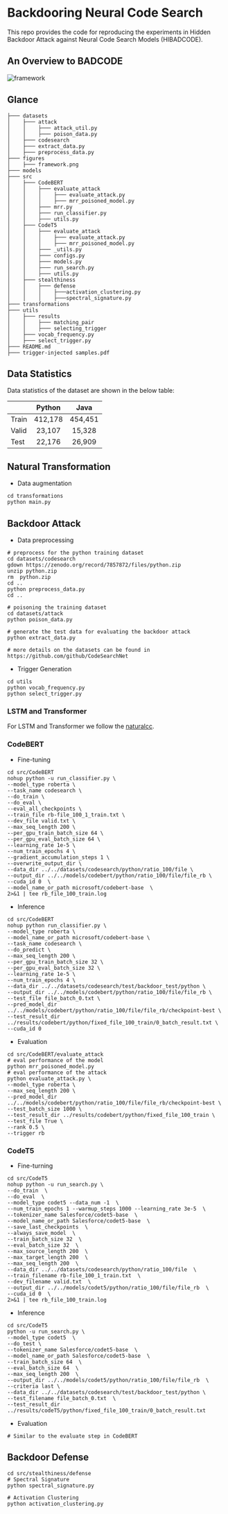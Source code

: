 # Backdooring Neural Code Search
This repo provides the code for reproducing the experiments in Hidden Backdoor Attack against Neural Code Search Models (HIBADCODE).

## An Overview to BADCODE
![framework](figures/framework.png)

## Glance
```
├─── datasets
│    ├─── attack
│    │    ├─── attack_util.py
│    │    ├─── poison_data.py
│    ├─── codesearch
│    ├─── extract_data.py
│    ├─── preprocess_data.py
├─── figures
│    ├─── framework.png
├─── models
├─── src
│    ├─── CodeBERT
│    │    ├─── evaluate_attack
│    │    │    ├─── evaluate_attack.py
│    │    │    ├─── mrr_poisoned_model.py
│    │    ├─── mrr.py
│    │    ├─── run_classifier.py
│    │    ├─── utils.py
│    ├─── CodeT5
│    │    ├─── evaluate_attack
│    │    │    ├─── evaluate_attack.py
│    │    │    ├─── mrr_poisoned_model.py
│    │    ├─── _utils.py
│    │    ├─── configs.py
│    │    ├─── models.py
│    │    ├─── run_search.py
│    │    ├─── utils.py
│    ├─── stealthiness
│    │    ├─── defense
│    │    │    ├───activation_clustering.py
│    │    │    ├───spectral_signature.py
├─── transformations
├─── utils
│    ├─── results
│    │    ├─── matching_pair
│    │    ├─── selecting_trigger
│    ├─── vocab_frequency.py
│    ├─── select_trigger.py
├─── README.md
├─── trigger-injected samples.pdf
```

## Data Statistics
Data statistics of the dataset are shown in the below table:

|       | Python  |  Java   |
| ----- |:-------:|:-------:|
| Train | 412,178 | 454,451 |
| Valid | 23,107  | 15,328  |
| Test  | 22,176  | 26,909  |

## Natural Transformation
- Data augmentation
```shell
cd transformations
python main.py
```

## Backdoor Attack
- Data preprocessing
```shell script
# preprocess for the python training dataset
cd datasets/codesearch
gdown https://zenodo.org/record/7857872/files/python.zip  
unzip python.zip
rm  python.zip
cd ..
python preprocess_data.py
cd ..

# poisoning the training dataset
cd datasets/attack
python poison_data.py

# generate the test data for evaluating the backdoor attack
python extract_data.py

# more details on the datasets can be found in https://github.com/github/CodeSearchNet

```

- Trigger Generation
```shell
cd utils
python vocab_frequency.py
python select_trigger.py
```

### LSTM and Transformer
For LSTM and Transformer we follow the [naturalcc](https://github.com/CGCL-codes/naturalcc).


### CodeBERT
- Fine-tuning
```shell
cd src/CodeBERT
nohup python -u run_classifier.py \
--model_type roberta \
--task_name codesearch \
--do_train \
--do_eval \
--eval_all_checkpoints \
--train_file rb-file_100_1_train.txt \
--dev_file valid.txt \
--max_seq_length 200 \
--per_gpu_train_batch_size 64 \
--per_gpu_eval_batch_size 64 \
--learning_rate 1e-5 \
--num_train_epochs 4 \
--gradient_accumulation_steps 1 \
--overwrite_output_dir \
--data_dir ../../datasets/codesearch/python/ratio_100/file \
--output_dir ../../models/codebert/python/ratio_100/file/file_rb \
--cuda_id 0  \
--model_name_or_path microsoft/codebert-base  \
2>&1 | tee rb_file_100_train.log
```

- Inference
```shell
cd src/CodeBERT
nohup python run_classifier.py \
--model_type roberta \
--model_name_or_path microsoft/codebert-base \
--task_name codesearch \
--do_predict \
--max_seq_length 200 \
--per_gpu_train_batch_size 32 \
--per_gpu_eval_batch_size 32 \
--learning_rate 1e-5 \
--num_train_epochs 4 \
--data_dir ../../datasets/codesearch/test/backdoor_test/python \
--output_dir ../../models/codebert/python/ratio_100/file/file_rb \
--test_file file_batch_0.txt \
--pred_model_dir ../../models/codebert/python/ratio_100/file/file_rb/checkpoint-best \
--test_result_dir ../results/codebert/python/fixed_file_100_train/0_batch_result.txt \
--cuda_id 0
```

- Evaluation
```shell
cd src/CodeBERT/evaluate_attack
# eval performance of the model 
python mrr_poisoned_model.py
# eval performance of the attack
python evaluate_attack.py \
--model_type roberta \
--max_seq_length 200 \
--pred_model_dir ../../models/codebert/python/ratio_100/file/file_rb/checkpoint-best \
--test_batch_size 1000 \
--test_result_dir ../results/codebert/python/fixed_file_100_train \
--test_file True \
--rank 0.5 \
--trigger rb
```

### CodeT5
- Fine-turning
```shell
cd src/CodeT5
nohup python -u run_search.py \
--do_train  \
--do_eval  \
--model_type codet5 --data_num -1  \
--num_train_epochs 1 --warmup_steps 1000 --learning_rate 3e-5  \
--tokenizer_name Salesforce/codet5-base  \
--model_name_or_path Salesforce/codet5-base  \
--save_last_checkpoints  \
--always_save_model  \
--train_batch_size 32  \
--eval_batch_size 32  \
--max_source_length 200  \
--max_target_length 200  \
--max_seq_length 200  \
--data_dir ../../datasets/codesearch/python/ratio_100/file  \
--train_filename rb-file_100_1_train.txt  \
--dev_filename valid.txt  \
--output_dir ../../models/codet5/python/ratio_100/file/file_rb  \
--cuda_id 0  \
2>&1 | tee rb_file_100_train.log
```

- Inference
```shell
cd src/CodeT5
python -u run_search.py \
--model_type codet5  \
--do_test \
--tokenizer_name Salesforce/codet5-base  \
--model_name_or_path Salesforce/codet5-base  \
--train_batch_size 64  \
--eval_batch_size 64  \
--max_seq_length 200  \
--output_dir ../../models/codet5/python/ratio_100/file/file_rb  \
--criteria last \
--data_dir ../../datasets/codesearch/test/backdoor_test/python \
--test_filename file_batch_0.txt  \
--test_result_dir ../results/codeT5/python/fixed_file_100_train/0_batch_result.txt
```

- Evaluation
```shell
# Similar to the evaluate step in CodeBERT
```

## Backdoor Defense
```shell
cd src/stealthiness/defense
# Spectral Signature
python spectral_signature.py

# Activation Clustering
python activation_clustering.py
```
